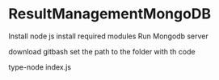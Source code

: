# ResultManagementMongoDB
Install node js
install required modules
Run Mongodb server

download gitbash
set the path to the folder with th code

type-node index.js
